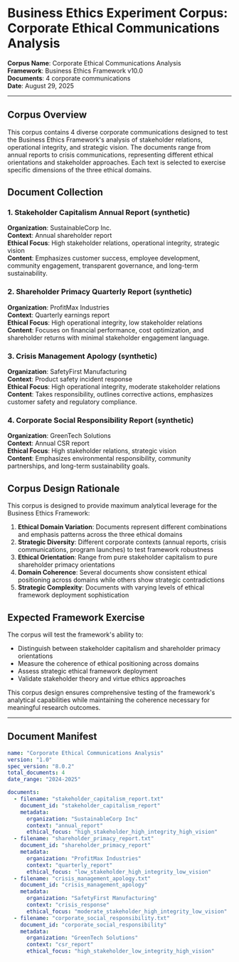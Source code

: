 # Business Ethics Experiment Corpus: Corporate Ethical Communications Analysis

**Corpus Name**: Corporate Ethical Communications Analysis  
**Framework**: Business Ethics Framework v10.0  
**Documents**: 4 corporate communications  
**Date**: August 29, 2025  

---

## Corpus Overview

This corpus contains 4 diverse corporate communications designed to test the Business Ethics Framework's analysis of stakeholder relations, operational integrity, and strategic vision. The documents range from annual reports to crisis communications, representing different ethical orientations and stakeholder approaches. Each text is selected to exercise specific dimensions of the three ethical domains.

## Document Collection

### 1. Stakeholder Capitalism Annual Report (synthetic)
**Organization**: SustainableCorp Inc.  
**Context**: Annual shareholder report  
**Ethical Focus**: High stakeholder relations, operational integrity, strategic vision  
**Content**: Emphasizes customer success, employee development, community engagement, transparent governance, and long-term sustainability.

### 2. Shareholder Primacy Quarterly Report (synthetic)
**Organization**: ProfitMax Industries  
**Context**: Quarterly earnings report  
**Ethical Focus**: High operational integrity, low stakeholder relations  
**Content**: Focuses on financial performance, cost optimization, and shareholder returns with minimal stakeholder engagement language.

### 3. Crisis Management Apology (synthetic)
**Organization**: SafetyFirst Manufacturing  
**Context**: Product safety incident response  
**Ethical Focus**: High operational integrity, moderate stakeholder relations  
**Content**: Takes responsibility, outlines corrective actions, emphasizes customer safety and regulatory compliance.

### 4. Corporate Social Responsibility Report (synthetic)
**Organization**: GreenTech Solutions  
**Context**: Annual CSR report  
**Ethical Focus**: High stakeholder relations, strategic vision  
**Content**: Emphasizes environmental responsibility, community partnerships, and long-term sustainability goals.

## Corpus Design Rationale

This corpus is designed to provide maximum analytical leverage for the Business Ethics Framework:

1. **Ethical Domain Variation**: Documents represent different combinations and emphasis patterns across the three ethical domains
2. **Strategic Diversity**: Different corporate contexts (annual reports, crisis communications, program launches) to test framework robustness
3. **Ethical Orientation**: Range from pure stakeholder capitalism to pure shareholder primacy orientations
4. **Domain Coherence**: Several documents show consistent ethical positioning across domains while others show strategic contradictions
5. **Strategic Complexity**: Documents with varying levels of ethical framework deployment sophistication

## Expected Framework Exercise

The corpus will test the framework's ability to:
- Distinguish between stakeholder capitalism and shareholder primacy orientations
- Measure the coherence of ethical positioning across domains
- Assess strategic ethical framework deployment
- Validate stakeholder theory and virtue ethics approaches

This corpus design ensures comprehensive testing of the framework's analytical capabilities while maintaining the coherence necessary for meaningful research outcomes.

---

## Document Manifest

```yaml
name: "Corporate Ethical Communications Analysis"
version: "1.0"
spec_version: "8.0.2"
total_documents: 4
date_range: "2024-2025"

documents:
  - filename: "stakeholder_capitalism_report.txt"
    document_id: "stakeholder_capitalism_report"
    metadata:
      organization: "SustainableCorp Inc"
      context: "annual_report"
      ethical_focus: "high_stakeholder_high_integrity_high_vision"
  - filename: "shareholder_primacy_report.txt"
    document_id: "shareholder_primacy_report"
    metadata:
      organization: "ProfitMax Industries"
      context: "quarterly_report"
      ethical_focus: "low_stakeholder_high_integrity_low_vision"
  - filename: "crisis_management_apology.txt"
    document_id: "crisis_management_apology"
    metadata:
      organization: "SafetyFirst Manufacturing"
      context: "crisis_response"
      ethical_focus: "moderate_stakeholder_high_integrity_low_vision"
  - filename: "corporate_social_responsibility.txt"
    document_id: "corporate_social_responsibility"
    metadata:
      organization: "GreenTech Solutions"
      context: "csr_report"
      ethical_focus: "high_stakeholder_low_integrity_high_vision"
```
